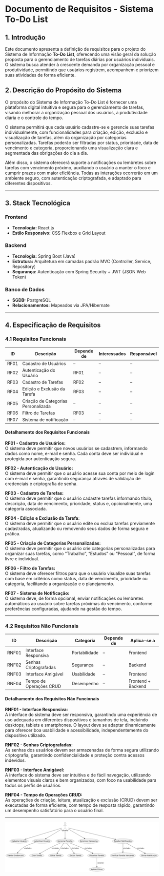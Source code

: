 # Documento de Requisitos - Sistema To-Do List

## 1. Introdução

Este documento apresenta a definição de requisitos para o projeto do Sistema de Informação **To-Do List**, oferecendo uma visão geral da solução proposta para o gerenciamento de tarefas diárias por usuários individuais. O sistema busca atender à crescente demanda por organização pessoal e produtividade, permitindo que usuários registrem, acompanhem e priorizem suas atividades de forma eficiente.

## 2. Descrição do Propósito do Sistema

O propósito do Sistema de Informação To-Do List é fornecer uma plataforma digital intuitiva e segura para o gerenciamento de tarefas, visando melhorar a organização pessoal dos usuários, a produtividade diária e o controle do tempo.

O sistema permitirá que cada usuário cadastre-se e gerencie suas tarefas individualmente, com funcionalidades para criação, edição, exclusão e visualização de tarefas, além da organização por categorias personalizadas. Tarefas poderão ser filtradas por status, prioridade, data de vencimento e categoria, proporcionando uma visualização clara e segmentada das obrigações do dia a dia.

Além disso, o sistema oferecerá suporte a notificações ou lembretes sobre tarefas com vencimento próximo, auxiliando o usuário a manter o foco e cumprir prazos com maior eficiência. Todas as interações ocorrerão em um ambiente seguro, com autenticação criptografada, e adaptado para diferentes dispositivos.

---

## 3. Stack Tecnológica

### Frontend
- **Tecnologia:** React.js  
- **Estilo Responsivo:** CSS Flexbox e Grid Layout

### Backend
- **Tecnologia:** Spring Boot (Java)  
- **Estrutura:** Arquitetura em camadas padrão MVC (Controller, Service, Repository)  
- **Segurança:** Autenticação com Spring Security + JWT (JSON Web Token)

### Banco de Dados
- **SGDB:** PostgreSQL  
- **Relacionamentos:** Mapeados via JPA/Hibernate

---

## 4. Especificação de Requisitos

### 4.1 Requisitos Funcionais

| ID    | Descrição                          | Depende de | Interessados | Responsável |
|-------|------------------------------------|------------|--------------|-------------|
| RF01  | Cadastro de Usuários               | –          | –            | –           |
| RF02  | Autenticação do Usuário            | RF01       | –            | –           |
| RF03  | Cadastro de Tarefas                | RF02       | –            | –           |
| RF04  | Edição e Exclusão da Tarefa        | RF03       | –            | –           |
| RF05  | Criação de Categorias Personalizada| –          | –            | –           |
| RF06  | Filtro de Tarefas                  | RF03       | –            | –           |
| RF07  | Sistema de notificação             | –          | –            | –           |

#### Detalhamento dos Requisitos Funcionais

**RF01 - Cadastro de Usuários:**  
O sistema deve permitir que novos usuários se cadastrem, informando dados como nome, e-mail e senha. Cada conta deve ser individual e protegida por autenticação segura.

**RF02 - Autenticação do Usuário:**  
O sistema deve permitir que o usuário acesse sua conta por meio de login com e-mail e senha, garantindo segurança através de validação de credenciais e criptografia de senha.

**RF03 - Cadastro de Tarefas:**  
O sistema deve permitir que o usuário cadastre tarefas informando título, descrição, data de vencimento, prioridade, status e, opcionalmente, uma categoria associada.

**RF04 - Edição e Exclusão da Tarefa:**  
O sistema deve permitir que o usuário edite ou exclua tarefas previamente cadastradas, atualizando ou removendo seus dados de forma segura e prática.

**RF05 - Criação de Categorias Personalizadas:**  
O sistema deve permitir que o usuário crie categorias personalizadas para organizar suas tarefas, como “Trabalho”, “Estudos” ou “Pessoal”, de forma livre e individual.

**RF06 - Filtro de Tarefas:**  
O sistema deve oferecer filtros para que o usuário visualize suas tarefas com base em critérios como status, data de vencimento, prioridade ou categoria, facilitando a organização e o planejamento.

**RF07 - Sistema de Notificação:**  
O sistema deve, de forma opcional, enviar notificações ou lembretes automáticos ao usuário sobre tarefas próximas do vencimento, conforme preferências configuradas, ajudando na gestão do tempo.

---

### 4.2 Requisitos Não Funcionais

| ID     | Descrição                        | Categoria      | Depende de | Aplica-se a          |
|--------|----------------------------------|----------------|------------|----------------------|
| RNF01  | Interface Responsiva             | Portabilidade  | –          | Frontend             |
| RNF02  | Senhas Criptografadas            | Segurança      | –          | Backend              |
| RNF03  | Interface Amigável               | Usabilidade    | –          | Frontend             |
| RNF04  | Tempo de Operações CRUD          | Desempenho     | –          | Frontend + Backend   |

#### Detalhamento dos Requisitos Não Funcionais

**RNF01 - Interface Responsiva:**  
A interface do sistema deve ser responsiva, garantindo uma experiência de uso adequada em diferentes dispositivos e tamanhos de tela, incluindo desktops, tablets e smartphones. O layout deve se adaptar dinamicamente para oferecer boa usabilidade e acessibilidade, independentemente do dispositivo utilizado.

**RNF02 - Senhas Criptografadas:**  
As senhas dos usuários devem ser armazenadas de forma segura utilizando criptografia, garantindo confidencialidade e proteção contra acessos indevidos.

**RNF03 - Interface Amigável:**  
A interface do sistema deve ser intuitiva e de fácil navegação, utilizando elementos visuais claros e bem organizados, com foco na usabilidade para todos os perfis de usuários.

**RNF04 - Tempo de Operações CRUD:**  
As operações de criação, leitura, atualização e exclusão (CRUD) devem ser executadas de forma eficiente, com tempo de resposta rápido, garantindo um desempenho satisfatório para o usuário final.

---

![Diagrama de Caso de Uso](usecase.png)


